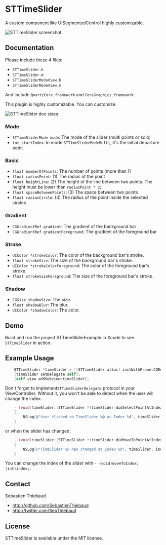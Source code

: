 # STTimeSlider

A custom component like UISegmentedControl highly customizable.

![STTimeSlider screenshot](https://raw.github.com/SebastienThiebaud/STTimeSlider/master/screenshot.png "STTimeSlider Screenshot")

## Documentation

Please include these 4 files:

- `STTimeSlider.h`
- `STTimeSlider.m`
- `STTimeSliderModeView.h`
- `STTimeSliderModeView.m`

And include `QuartzCore.framework` and `CoreGraphics.framework`.

This plugin is highly customizable. You can customize:

![STTimeSlider doc sizes](http://sebastienthiebaud.us/github/STTimeSlider/sizes.png "STTimeSlider doc sizes")

### Mode
- `STTimeSliderMode mode`: The mode of the slider (multi points or solo)
- `int startIndex`: In mode `STTimeSliderModeMulti`, it's the initial departure point

### Basic
- `float numberOfPoints`: The number of points (more than 1)
- `float radiusPoint`: (1) The radius of the point
- `float heightLine`: (2) The height of the line between two points. The height must be lower than `radiusPoint * 2`;
- `float spaceBetweenPoints`: (3) The space between two points
- `float radiusCircle`: (4) The radius of the point inside the selected circles

### Gradient
- `CGGradientRef gradient`: The gradient of the background bar
- `CGGradientRef gradientForeground`: The gradient of the foreground bar

### Stroke
- `UIColor *strokeColor`: The color of the background bar's stroke.
- `float strokeSize`: The size of the background bar's stroke.
- `UIColor *strokeColorForeground`: The color of the foreground bar's stroke.
- `float strokeSizeForeground`: The size of the foreground bar's stroke.

### Shadow

- `CGSize shadowSize`: The size.
- `float shadowBlur`: The blur.
- `UIColor *shadowColor`: The color.

## Demo

Build and run the project STTimeSliderExample in Xcode to see `STTimeSlider` in action. 

## Example Usage

``` objective-c
    STTimeSlider *timeSlider = [[STTimeSlider alloc] initWithFrame:CGRectMake(5.0, 5.0, 310.0, 110.0)];
    [timeSlider setDelegate:self];
    [self.view addSubview:timeSlider];
```

Don't forget to implement`STTimeSliderDelegate` protocol in your ViewController. Without it, you won't be able to detect when the user will change the index:

``` objective-c
    - (void)timeSlider:(STTimeSlider *)timeSlider didSelectPointAtIndex:(int)index
    {
        NSLog(@"User clicked on TimeSlider %@ at Index %d", timeSlider, index);
    }
```
or when the slider has changed:

``` objective-c
    - (void)timeSlider:(STTimeSlider *)timeSlider didMoveToPointAtIndex:(int)index
    {
        NSLog(@"TimeSlider %@ has changed at Index %d", timeSlider, index);
    }
```

You can change the index of the slider with `- (void)moveToIndex:(int)index;`.

## Contact

Sebastien Thiebaud

- http://github.com/SebastienThiebaud
- http://twitter.com/SebThiebaud

## License

STTimeSlider is available under the MIT license.

